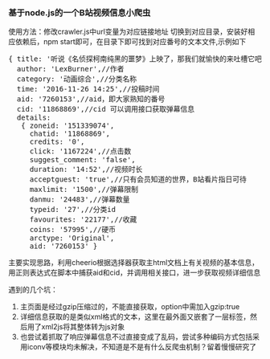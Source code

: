 <h3>基于node.js的一个B站视频信息小爬虫</h3>
<p>使用方法：修改crawler.js中url变量为对应链接地址  切换到对应目录，安装好相应依赖后，npm start即可，在目录下即可找到对应番号的文本文件,示例如下</p>
<pre>
{ title: '听说《名侦探柯南纯黑的噩梦》上映了，那我们就愉快的来吐槽它吧',//标题
  author: 'LexBurner',//作者
  category: '动画综合',//分类名称
  time: '2016-11-26 14:25',//投稿时间
  aid: '7260153',//aid，即大家熟知的番号
  cid: '11868869',//cid 可以调用接口获取弹幕信息
  details: 
   { zoneid: '151339074',     
     chatid: '11868869',
     credits: '0',
     click: '1167224',//点击数
     suggest_comment: 'false',
     duration: '14:52',//视频时长
     acceptguest: 'true',//只有会员知道的世界，B站看片指日可待
     maxlimit: '1500',//弹幕限制
     danmu: '24483',//弹幕数量
     typeid: '27',//分类id
     favourites: '22177',//收藏
     coins: '57995',//硬币
     arctype: 'Original',
     aid: '7260153' }</pre>
<p>主要实现思路，利用cheerio根据选择器获取主html文档上有关视频的基本信息，用正则表达式在脚本中捕获aid和cid，并调用相关接口，进一步获取视频详细信息</p>

遇到的几个坑：
<ol>
<li>主页面是经过gzip压缩过的，不能直接获取，option中需加入gzip:true</li>
<li>详细信息获取的是类似xml格式的文本，这里在最外面又嵌套了一层标签，然后用了xml2js将其整体转为js对象</li>
<li>也尝试着抓取了响应弹幕信息不过直接变成了乱码，尝试多种编码方式包括采用iconv等模块均未解决，不知道是不是有什么反爬虫机制？留着慢慢研究了</li>
</ol>
